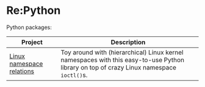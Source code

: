 # Re:Python

Python packages:

| Project | Description |
| ------- | ----------- |
| [Linux namespace relations](https://thediveo.github.io/linuxns_rel) | Toy around with (hierarchical) Linux kernel namespaces with this easy-to-use Python library on top of crazy Linux namespace `ioctl()`s. |
